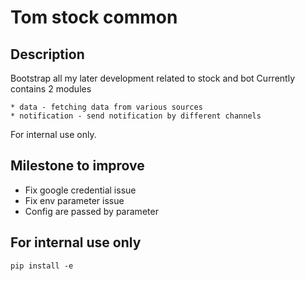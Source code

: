 # Tom stock common

## Description
Bootstrap all my later development related to stock and bot
Currently contains 2 modules

    * data - fetching data from various sources
    * notification - send notification by different channels

For internal use only.

## Milestone to improve

* Fix google credential issue
* Fix env parameter issue
* Config are passed by parameter

## For internal use only

```
pip install -e
```
